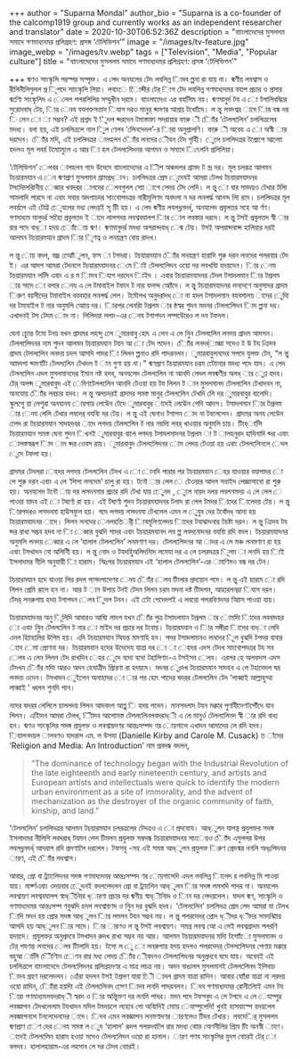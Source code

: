 +++
author = "Suparna Mondal"
author_bio = "Suparna is a co-founder of the calcomp1919 group and currently works as an independent researcher and translator"
date = 2020-10-30T06:52:36Z
description = "বাাংলাদেদের মুসললম সমাদে গণমাধ্যদমর প্রলিগ্রহণ: প্রসঙ্গ ‘টেলিভিশন’"
image = "/images/tv-feature.jpg"
image_webp = "/images/tv.webp"
tags = ["Television", "Media", "Popular culture"]
title = "বাাংলাদেদের মুসললম সমাদে গণমাধ্যদমর প্রলিগ্রহণ: প্রসঙ্গ ‘টেলিভিশন’"

+++
ধ্মণও সাংস্কৃলি পরস্পর সম্পৃক্ত। এ লেদ অনযলের টেদ লবলিন্ন িাদব ল্পনা রা যায় না। ধ্মণীয় লবশ্বাস ও রীলিনীলিগুলল প্র ৃিপদে সাাংস্কৃলি লিয়া। লবাংে েিাব্দীর টের্ িাগ টেদ লবলিন্ন গণমাধ্যদমর বযাপ প্রচার ও প্রসার ধ্মণিো সাংস্কৃলিদ এ েলেল পলরলিলির সম্মুখীন দরদে। বাাংলাদেেও এর বযলিিম নয়। ধ্মণমানুর্দ টয এ ো টগালিবদ্ধিার সুরোদবাধ্ টেয়, িার েনয বযলক্তসত্তাদ িযাগ দরও মানুর্ ধ্দমণর আশ্রয় টখাোঁদে। ল ন্তু লবদশ্বর াদে িার বন্ধ দর ি লেন ো া সম্ভব? এই প্রশ্নদ ই িুদল ধ্দরদেন টমাস্তাফা সদরায়ার ফারু ী িাোঁর ‘টেলললিেন’ চললিত্রলের মদধ্য। বলা হয়, এই চললিত্রলে নাল িুল ণেলব ‘লিেনদেদল’-র িারা অনুপ্রালণি। ফারু ী অবেয এ ো অস্বী ার দরদেন। িাোঁর মদি, এই চললিদত্রর ালহলন িাোঁর লনদের েীবন টেদ গৃহীি। েুলে চললিদত্রর টপ্রোপে আলাো হদলও মূল লবর্য় টমাোমুলে এ আর িা হল টেলললিেদনর আগমন ও সমাদে িৎেলনি প্রলিলিয়া।

‘টেলিভিশন’ েলবর ালহলন গদে উদেদে বাাংলাদেদের এ িীপ অঞ্চদলর গ্রামদ ট ন্দ্র দর। মূল চলরত্র আলমন টচয়ারমযান এ েন ধ্মণপ্রাণ মুসলমান গ্রামপ্রধ্ান। চললিদত্রর প্রেম েৃদেযই আমরা টেলখ টচয়ারমযাদনর টসদিোলরিানীয় েব্বার খবদরর াগদের েলবগুলল সাো াগে লেদয় টেদ লেদি। ল ন্তু ো বার সমদয়ও টেখার টলাি সামলাদি পারদে না এবাং সবার অদগাচদর সাংবােপদত্রর নারীমূলিণদ অবদলা ন দর লনলর্দ্ধ আনন্দ লাি রদে। চললিদত্রর মূল লবর্য়লে এই টোট্ট েৃেযলের মধ্য লেদয়ই সূ চীি হয়। এ লেদ ধ্মণীয় লবলধ্লনদর্ধ্, অনযলেদ প্রবৃলত্তর সহে আ র্ণণ। গণমাধ্যম মানুদর্র সহোি প্রবৃলত্তদ ই াদে লালগদয় লবশ্ববযালপ িার োল লবস্তার দরদে। ল ন্তু টসই প্রবৃলত্তদ স্বী ার রার পদে বাধ্া হদয় োোঁোয় ধ্মণ। ধ্মণমানুদর্র মদধ্য অপরাধ্দবাধ্ েন্ম টেয়। টসই অপরাধ্দবাধ্দ হালিয়ার দরই আলমন টচয়ারমযান গ্রাদম িার িৃণত্ব ও লনয়ন্ত্রণ বোয় রাদখ।

ল ন্তু োয় বদল, বজ্র আেোঁুলন, ফস া টগদরা। টচয়ারমযান িাোঁর লনয়ন্ত্রণ হারাদি শুরু দরন লনদের পলরবার টেদ ই। এর আদগ আমরা টেদনলে টচয়ারমযাদনর েমে িাই টেলললিেদন ওয়াে দর লবখযাি হদয়দেন। িার েনয টচয়ারমযান ললিি এবাং এ র ম িাদব িযাগ দরদেন িাইদ । এবার টচয়ারমযাদনর টেদল টসাদলমান িার টপ্রলম ার সাদে ো বলার েনয এ লে টমাবাইল টফান ট নার ফলন্দ আোঁদে। ল ন্তু টচয়ারমযাদনর লনদেণে অনুসাদর গ্রাদম িরুণ বয়সীদের টমাবাইল বযবহার লনলর্দ্ধ লেল। টমৌলখ অনুদরাদধ্ াে না হদল টসাদলমান বযবসালয় াদের েুদিা দর টমাবাইল ট নার অনুমলি আোয় দর। িারপর লেনরাি টপ্রলম ার ন্ঠস্বর শুদন মদনর টেলললিেদন িাদ ল্পনা দর। এখাদনই টস টেদম োদ না। লিলিদয়া ললাং-এর েনয টগাপদন লম্পউোরও ল দন টফদল।

ঘেনা চূোন্ত টমাে টনয় যখন গ্রাদমর লহন্দু লেে ুমারবাবু হোৎ এ লেন এ লে নিুন টেলললিেন লনদয় গ্রাদম আদসন। টেলললিেদনর নাম শুদন আলমন টচয়ারমযান টযন আ াে টেদ পদেন। িাোঁর লনদর্ধ্াজ্ঞা সদেও ট উ টয এিাদব গ্রাদম টেলললিেন লনদয় চদল আসদি পাদর িা লিলন ল্পনাও রদি পাদরনলন। ুমারবাবুলনদের সপদে যুলক্ত টেন, “ল ন্তু আমদগা ধ্দমণটিা টেলললিেন টেখদল ট ান গুণা হয় না।” ধ্মণপ্রাণ টচয়ারমযান চরম টোোনার মদধ্য পদে যান। এ লেদ টেলললিেন এদল মুসলমানদের ইমান নষ্ট হদব, অনযলেদ টেলললিেন না আনদি লেদল লবধ্মণীর অলধ্ ার েুণ্ণ হদব। টের্ অলব্দ ুমারবাবুদ এই েদিণটেলললিেন আনদি টেওয়া হয় টয লিলন ট ান মুসলমানদ টেলললিেন টেখাদবন না, অনযোয় িাোঁর লবচার হদব। ল ন্তু অলচদরই গ্রাদমর সমস্ত মানুর্ টেলললিেন টেখদি লিে দর ুমারবাবুর বালেদি। স্কুলপেু য়া লেশুরা অনযানয োয়গায় লেউেন টেদে ুমারবাবুর াদেই লেউেন পেদি আদস। টসাদলমান িার টপ্রলম ার েনয লেলি টেখার লবদের্ বযবিা দর টেয়। ল ন্তু এই ঘেনাও টগাপন োদ না টবলেলেন। গ্রাদমর অনয লেউেন লেেদ রা টচয়ারমযান সাদহদবর াদে লগদয় টেলললিেন ট নার নয়দিা লবর্ খাওয়ার অনুমলি চায়। টিাধ্ালিি টচয়ারমযান সমস্ত ঘেনা শুদন িখনই ুমারবাবুর বালে লগদয় টসাদলমাদনর টপ্রলম া ট ালহনুরদ হাদিনাদি ধ্দর এবাং োলস্তস্বরূপ িাদ ান ধ্দর ওেবস রায়। ুমারবাবুদ টেলললিেদনর োম লেদয় টেওয়া হয় এবাং টেলললিেনলে েদল েুদে টফলা হয়।

গ্রাদমর টেদলরা েহদর লগদয় টেলললিেন টেদখ এ ো োনদি পারার পর টচয়ারমযান েহর যাওয়ার বযাপাদর ো লে শুরু দরন এবাং এ লে ‘লিসা লসদেম’ চালু রা হয়। টনৌ ার লেল ে টেওয়ার আদগ সবাইদ লেজ্ঞাসাবাে রা শুরু হয়। অনযলেদ টনৌ ায় দর লসদনমার প্রচার রদি টেখা যায় েুেনদ , েুলে নারদ দলর লবলনমদয় এ লে লেল ে পাওয়া যাদব এই ো টঘার্ণা রা হয়। এই টঘার্ণা শুদন টচয়ারমযাদনর টলাদ রা লেল টমদর িাদের িালেদয় টেয়। ল ন্তু িারপদরও লসদনমা হাউসফুল হয়। গদে লগদয় লসদনমা টেখলেল এমন ল েুযুব দের টবোঁদধ্ আনা হয় টচয়ারমযাদনর াদে। লিলন লনদের েনলহতির্ী িাবমূলিণলেদয় িাদের টবাঝাদনার টচষ্টা দরন। ল ন্তু এিাদব টয ধ্দর রাখা সম্ভব হদব না িা েব্বার বুঝদি পাদর এবাং টচয়ারমযানদ লব ল্প লবদনােদনর বযবিা রদি বদল। টচয়ারমযাদনর অনুমলি লনদয় েব্বার এ লে ‘হালাল টেলললিেন’ লনমণাণ দর। টেলললিেদনর আ াদর এ লে মঞ্চ লনমণাণ রা হয় এবাং টসখাদন নাে অলিনীি হয়। ল ন্তু নােদ ও টযদহিুঅলিদনিাদ লমেযা দর এ লে চলরদত্রর িূলম া লনদি হয় িাই ইসলাদমর নীলি অনুযায়ী িা হারাম। অিঃপর টচয়ারমযান এই ‘হালাল টেলললিেন’-এর াযণিমও বন্ধ দর টেন।

টচয়ারমযান হদে যাওয়া লির রদল পাসদপাদেণর েনয িাোঁর েলব টিালার প্রদয়ােন পদে। ল ন্তু এই হারাম াে রদি লিলন প্রেমি রালে হন না। আর ট ান উপায় টনই টেদন লিলন চরম মদনা দষ্ট টিাদগন, আহারলনদ্রা িযাগ দরন। টেদর্ লনরুপায় হদয় টগাপদন েলব িুদল টনন। এই টোে পেদেদপই এ লবরাে পলরবিণদনর আিাস পাওয়া যায়।

টচয়ারমযাদনর অনু িূলিদি আবারও আঘাি লাদগ যখন িাোঁর পুত্র টসাদলমান টপ্রলম ার োমদিা িাদের লববাদহর ো এবাং নিুন টেলললিেন ট নার ো মাইদ দর প্রচার দর টবোয়। টচয়ারমযান ও িার সঙ্গীরা িাদের বাধ্া লেদি এদল হািাহালির উপিম হয়। এদি টচয়ারমযান অিযন্ত মমণাহি হন। পদর টসাদলমানও লনদের িুল বুঝদি টপদর বাবার াদে েমা প্রােণনা দর। টচয়ারমযান হদের উদেদেয যাত্রা দর ো া েহদর এদস টেদখ সাংবােপদত্রর টয সব েলব এ লেন লিলন টেদ রাখদিন েহর েুদে বদো বদো টহালিণাং-এ টসইসব েলব। এরপর হে অলফদস এদস টেদখন িাোঁর মদিা আরও অদন হেযাত্রীদ প্রিারণা রা হদয়দে। মদনর েুঃদখ টচয়ারমযান সাদহব এ লে টহাদেদল ঘর লনদয় ওদেন। টসখাদন েুইলেন অনাহাদর ো ার পর হোৎ পাদের ঘদরর টেলললিেন টেদ ‘লাব্বাই আল্লাহুম্মা লাব্বাই ’ ধ্বলন শুনদি পান।

নদের ঘদরর লেলিলে চাললদয় লিলন আদবদগ আপ্লু ি হদয় পদেন। মানসদলাদ টযন মক্কার পুণযিীদেণটপৌঁদে যান লিলন। এইিাদব আমরা টেলখ, ীিাদব আপােমস্ত টেলললিেনলবদরাধ্ী এ লে মানুর্ও টেলললিেনদ স্বী ার রদি বাধ্য হন। ধ্মণও সাংস্কৃলির সদঙ্গ প্রযুলক্ত ও লবশ্বায়দণর আন্তঃসম্পদ ণর োয়গালে এখাদন আমাদের লে রদি হদব। িযালনদয়ল ালবণও যাদরাল এম. ল উসযা (Danielle Kirby and Carole M. Cusack) ত াঁদের ‘Religion and Media: An Introduction’ নাম প্রবদন্ধ বদলন,

> “The dominance of technology began with the Industrial Revolution of the late eighteenth and early nineteenth century, and artists and European artists and intellectuals were quick to identify the modern urban environment as a site of immorality, and the advent of mechanization as the destroyer of the organic community of faith, kinship, and land.”

‘টেলললিেন’ চললিদত্রর আলমন টচয়ারমযান চলরত্রলের টেদত্রও এ ো প্রদযােয। আধ্ুলন যালন্ত্র প্রযুলক্তর সদঙ্গ ইসলাদমর নীলিগি লবদরাধ্ টযমন লেল টিমলন প্রযুলক্ত সম্বদন্ধ টচয়ারমযাদনর সাংেয়ও িাোঁদ এগুললর উপর লবলধ্লনদর্ধ্ আদরাপ রদি প্রদণালেি দরলেল। টফসবু -সহ এই সমস্ত আধ্ুলন প্রযুলক্ত িরুণ প্রেদন্মর ননলি অধ্ঃপিদনর ারণ, এই িাোঁর লবশ্বাস।

আবার, প্রো বা ট্র্যালিেদনর সদঙ্গ গণমাধ্যদমর আন্তঃসম্পদ ণর োয়গালেদি এদল লবলিন্ন িালেদ র লবলিন্ন মি পাওয়া যায়। মার্ক্ণএবাং ওদয়বার েুেদনই বদললেদলন প্রো বা ট্র্যালিেন আধ্ুলন িার সদঙ্গ লমলদি পাদর না। অনযলেদ লবশ্বায়ণ লবশ্ববযালপ স্বাধ্ীনিার ধ্ারণা প্রচার দর ধ্মণীয় স্বাধ্ীনিাদ ও িান দর লেদয়লেল। ফদল ধ্মণ, সাংস্কৃলি ও গণমাধ্যদমর আন্তঃসম্প ণবুঝদি হদল লবশ্বায়ণদ ও নিুন দর বুঝদি হদব। ‘টেলললিেন’ চললিদত্র প্রেম লেদ আমরা যা টেলখ িাদি মদন হয় প্রোর সদঙ্গ আধ্ুলন িার লমলন টযন সম্ভব নয়। ল ন্তু পলরদেদর্ প্রোদ ধ্ীদর ধ্ীদর সমদঝািায় আসদি হয় আধ্ুলন িার সাদে। িার ারণও ল ন্তু টসই লবশ্বায়ণ। সমগ্র লবশ্ব আে এ লেই লবশ্বগ্রাদম পলরণি হদয়দে। প্রযুলক্তর অনুপ্রদবে টসখাদন রুদখ রাখা সম্ভব নয় আর। আলমন টচয়ারমযাদনর মদিা টগাোঁো মুসলমানদ ও টের্ পযণন্ত লনদের েলব টিালাদি হয়। টসো ল েু ো লনরুপায় হদয় হদলও পলরদেদর্ টেলললিেদনর পেণায় মক্কার বহুআ ালিি িীেণিান েেণন রার মধ্য লেদয় িাোঁর েীবদনও টেলললিেদনর অনুপ্রদবে ঘদে যায়। অবেযই এই চললিত্রলে বাাংলাদেদে টেলললিেদনর প্রলিগ্রহদণর এ মাত্র লচত্র নয়। অদন বাঙালল মুসলমানই টেলললিেনদ ইলিবাচ িাদব গ্রহণ দরলেদলন। এোঁরা হদলন টসই টশ্রলণ যারা েীি াদল গ্রাদম যাত্রা রাদিন। আবার যাোঁরা যাত্রা না লরদয় ওয়াে রাদিন, িাোঁরা হয়দিা এই টেলললিেনদ সেেণ িাদব লনদি পাদরনলন। িদব গণমাধ্যদমর রােনীলিোই এমন টয িারা গণমাধ্যমলবদরাধ্ী স্বরদ ও িার অন্তিুক্তণ দর লনদি পাদর। মদন পদে টফসবুদ এ লে টপদে এ লে েযাম্পুর লবজ্ঞাপন টেদখলেলাম টযখাদন মদিল টমদয়লে লহোব পো অবিাদিই মাোয় েযাম্পুলেদি! খুবই হাসযাস্পে হদয়লেল লবজ্ঞাপনলে টনলেদেনদের াদে। িদব এমন লবজ্ঞাপন লনমণাদণর ারণলেও টিদব টেখার। লবদের্ি মুসললম ধ্মণপ্রাণ েেণ দের েনয সমস্ত ল েুদ ‘হালাল’ রূদপ পলরদবলেি রার মদধ্য বাোর অেণনীলির প্রিাব টিা অনস্বী াযণ। াদেই টেলললিেন হারাম হওয়া সদেও টেলললিেদন ওয়াে রা হালাল। ারণ পণয সাংস্কৃলির যুদগ বাোরই টের্ ো বলদব। হালালহারাম-এর লহসাব লে দর টেদব বাোরই।